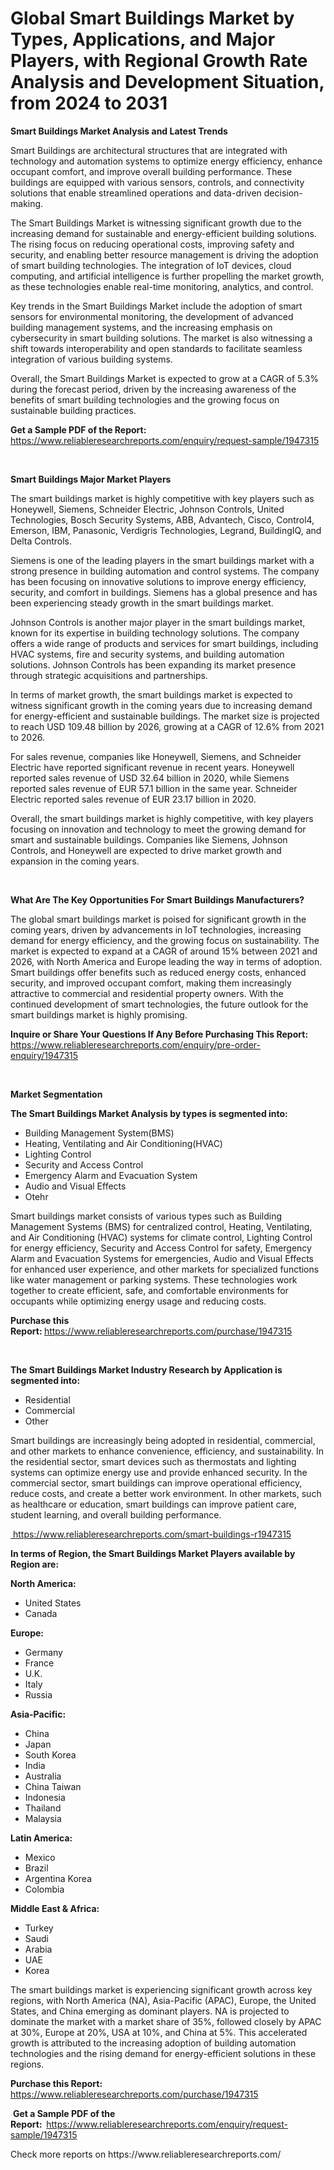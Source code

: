 <p><h1>Global Smart Buildings Market by Types, Applications, and Major Players, with Regional Growth Rate Analysis and Development Situation, from 2024 to 2031</h1></p><p><strong>Smart Buildings Market Analysis and Latest Trends</strong></p>
<p><p>Smart Buildings are architectural structures that are integrated with technology and automation systems to optimize energy efficiency, enhance occupant comfort, and improve overall building performance. These buildings are equipped with various sensors, controls, and connectivity solutions that enable streamlined operations and data-driven decision-making.</p><p>The Smart Buildings Market is witnessing significant growth due to the increasing demand for sustainable and energy-efficient building solutions. The rising focus on reducing operational costs, improving safety and security, and enabling better resource management is driving the adoption of smart building technologies. The integration of IoT devices, cloud computing, and artificial intelligence is further propelling the market growth, as these technologies enable real-time monitoring, analytics, and control.</p><p>Key trends in the Smart Buildings Market include the adoption of smart sensors for environmental monitoring, the development of advanced building management systems, and the increasing emphasis on cybersecurity in smart building solutions. The market is also witnessing a shift towards interoperability and open standards to facilitate seamless integration of various building systems.</p><p>Overall, the Smart Buildings Market is expected to grow at a CAGR of 5.3% during the forecast period, driven by the increasing awareness of the benefits of smart building technologies and the growing focus on sustainable building practices.</p></p>
<p><strong>Get a Sample PDF of the Report:&nbsp;</strong> <a href="https://www.reliableresearchreports.com/enquiry/request-sample/1947315">https://www.reliableresearchreports.com/enquiry/request-sample/1947315</a></p>
<p>&nbsp;</p>
<p><strong>Smart Buildings Major Market Players</strong></p>
<p><p>The smart buildings market is highly competitive with key players such as Honeywell, Siemens, Schneider Electric, Johnson Controls, United Technologies, Bosch Security Systems, ABB, Advantech, Cisco, Control4, Emerson, IBM, Panasonic, Verdigris Technologies, Legrand, BuildingIQ, and Delta Controls.</p><p>Siemens is one of the leading players in the smart buildings market with a strong presence in building automation and control systems. The company has been focusing on innovative solutions to improve energy efficiency, security, and comfort in buildings. Siemens has a global presence and has been experiencing steady growth in the smart buildings market.</p><p>Johnson Controls is another major player in the smart buildings market, known for its expertise in building technology solutions. The company offers a wide range of products and services for smart buildings, including HVAC systems, fire and security systems, and building automation solutions. Johnson Controls has been expanding its market presence through strategic acquisitions and partnerships.</p><p>In terms of market growth, the smart buildings market is expected to witness significant growth in the coming years due to increasing demand for energy-efficient and sustainable buildings. The market size is projected to reach USD 109.48 billion by 2026, growing at a CAGR of 12.6% from 2021 to 2026.</p><p>For sales revenue, companies like Honeywell, Siemens, and Schneider Electric have reported significant revenue in recent years. Honeywell reported sales revenue of USD 32.64 billion in 2020, while Siemens reported sales revenue of EUR 57.1 billion in the same year. Schneider Electric reported sales revenue of EUR 23.17 billion in 2020.</p><p>Overall, the smart buildings market is highly competitive, with key players focusing on innovation and technology to meet the growing demand for smart and sustainable buildings. Companies like Siemens, Johnson Controls, and Honeywell are expected to drive market growth and expansion in the coming years.</p></p>
<p>&nbsp;</p>
<p><strong>What Are The Key Opportunities For Smart Buildings Manufacturers?</strong></p>
<p><p>The global smart buildings market is poised for significant growth in the coming years, driven by advancements in IoT technologies, increasing demand for energy efficiency, and the growing focus on sustainability. The market is expected to expand at a CAGR of around 15% between 2021 and 2026, with North America and Europe leading the way in terms of adoption. Smart buildings offer benefits such as reduced energy costs, enhanced security, and improved occupant comfort, making them increasingly attractive to commercial and residential property owners. With the continued development of smart technologies, the future outlook for the smart buildings market is highly promising.</p></p>
<p><strong>Inquire or Share Your Questions If Any Before Purchasing This Report:</strong> <a href="https://www.reliableresearchreports.com/enquiry/pre-order-enquiry/1947315">https://www.reliableresearchreports.com/enquiry/pre-order-enquiry/1947315</a></p>
<p>&nbsp;</p>
<p><strong>Market Segmentation</strong></p>
<p><strong>The Smart Buildings Market Analysis by types is segmented into:</strong></p>
<p><ul><li>Building Management System(BMS)</li><li>Heating, Ventilating and Air Conditioning(HVAC)</li><li>Lighting Control</li><li>Security and Access Control</li><li>Emergency Alarm and Evacuation System</li><li>Audio and Visual Effects</li><li>Otehr</li></ul></p>
<p><p>Smart buildings market consists of various types such as Building Management Systems (BMS) for centralized control, Heating, Ventilating, and Air Conditioning (HVAC) systems for climate control, Lighting Control for energy efficiency, Security and Access Control for safety, Emergency Alarm and Evacuation Systems for emergencies, Audio and Visual Effects for enhanced user experience, and other markets for specialized functions like water management or parking systems. These technologies work together to create efficient, safe, and comfortable environments for occupants while optimizing energy usage and reducing costs.</p></p>
<p><strong>Purchase this Report:&nbsp;</strong><a href="https://www.reliableresearchreports.com/purchase/1947315">https://www.reliableresearchreports.com/purchase/1947315</a></p>
<p>&nbsp;</p>
<p><strong>The Smart Buildings Market Industry Research by Application is segmented into:</strong></p>
<p><ul><li>Residential</li><li>Commercial</li><li>Other</li></ul></p>
<p><p>Smart buildings are increasingly being adopted in residential, commercial, and other markets to enhance convenience, efficiency, and sustainability. In the residential sector, smart devices such as thermostats and lighting systems can optimize energy use and provide enhanced security. In the commercial sector, smart buildings can improve operational efficiency, reduce costs, and create a better work environment. In other markets, such as healthcare or education, smart buildings can improve patient care, student learning, and overall building performance.</p></p>
<p><a href="https://www.reliableresearchreports.com/smart-buildings-r1947315">&nbsp;https://www.reliableresearchreports.com/smart-buildings-r1947315</a></p>
<p><strong>In terms of Region, the Smart Buildings Market Players available by Region are:</strong></p>
<p>
    <p> <strong> North America: </strong>
        <ul>
            <li>United States</li>
            <li>Canada</li>
        </ul>
        </p> 
    <p> <strong> Europe: </strong>
        <ul>
            <li>Germany</li>
            <li>France</li>
            <li>U.K.</li>
            <li>Italy</li>
            <li>Russia</li>
        </ul>
        </p> 
    <p> <strong> Asia-Pacific: </strong>
        <ul>
            <li>China</li>
            <li>Japan</li>
            <li>South Korea</li>
            <li>India</li>
            <li>Australia</li>
            <li>China Taiwan</li>
            <li>Indonesia</li>
            <li>Thailand</li>
            <li>Malaysia</li>
        </ul>
        </p> 
    <p> <strong> Latin America: </strong>
        <ul>
            <li>Mexico</li>
            <li>Brazil</li>
            <li>Argentina Korea</li>
            <li>Colombia</li>
        </ul>
        </p> 
    <p> <strong> Middle East & Africa: </strong>
        <ul>
            <li>Turkey</li>
            <li>Saudi</li>
            <li>Arabia</li>
            <li>UAE</li>
            <li>Korea</li>
        </ul>
    </p>
    </p>
<p><p>The smart buildings market is experiencing significant growth across key regions, with North America (NA), Asia-Pacific (APAC), Europe, the United States, and China emerging as dominant players. NA is projected to dominate the market with a market share of 35%, followed closely by APAC at 30%, Europe at 20%, USA at 10%, and China at 5%. This accelerated growth is attributed to the increasing adoption of building automation technologies and the rising demand for energy-efficient solutions in these regions.</p></p>
<p><strong>Purchase this Report: </strong><a href="https://www.reliableresearchreports.com/purchase/1947315">https://www.reliableresearchreports.com/purchase/1947315</a></p>
<p>&nbsp;<strong>Get a Sample PDF of the Report:&nbsp;&nbsp;</strong><a href="https://www.reliableresearchreports.com/enquiry/request-sample/1947315">https://www.reliableresearchreports.com/enquiry/request-sample/1947315</a></p>
<p><strong></strong></p>
<p>Check more reports on https://www.reliableresearchreports.com/</p>